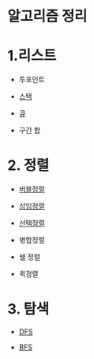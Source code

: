 # 알고리즘 정리

# 1.리스트

- 투포인트

- [스택](https://github.com/well0924/Algorithm/files/9541742/Stack.md) 

- [큐](https://github.com/well0924/Algorithm/files/9541820/Queue.md)

- 구간 합

# 2. 정렬

- [버블정렬]()

- [삽입정렬]()

- [선택정렬]()

- 병합정렬

- 쉘 정렬

- 퀵정렬

# 3. 탐색

- [DFS](https://github.com/well0924/Algorithm/files/9541779/DFS.md)

- [BFS](https://github.com/well0924/Algorithm/files/9541755/BFS.md)


	
